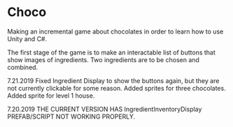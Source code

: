 # Choco
Making an incremental game about chocolates in order to learn how to use Unity and C#.

The first stage of the game is to make an interactable list of buttons that show images of ingredients. Two ingredients are to be chosen and combined.

7.21.2019 Fixed Ingredient Display to show the buttons again, but they are not currently clickable for some reason. Added sprites for three chocolates. Added sprite for level 1 house.

7.20.2019 THE CURRENT VERSION HAS IngredientInventoryDisplay PREFAB/SCRIPT NOT WORKING PROPERLY.
